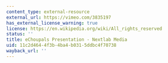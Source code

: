 ```yaml
---
content_type: external-resource
external_url: https://vimeo.com/3835197
has_external_license_warning: true
license: https://en.wikipedia.org/wiki/All_rights_reserved
status: ''
title: eChoupals Presentation - Nextlab Media
uid: 11c2d464-4f3b-4ba4-b031-5ddbc4f70738
wayback_url: ''
---
```

